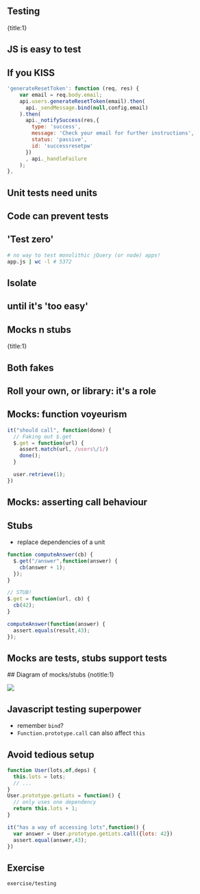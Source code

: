 ## Testing
{title:1}

## JS is easy to test

## If you KISS
```javascript
'generateResetToken': function (req, res) {
    var email = req.body.email;
    api.users.generateResetToken(email).then(
      api._sendMessage.bind(null,config,email)
    ).then(
      api._notifySuccess(res,{
        type: 'success',
        message: 'Check your email for further instructions',
        status: 'passive',
        id: 'successresetpw'
      })
      , api._handleFailure
    );
},

```

## Unit tests need units

## Code can prevent tests

## 'Test zero'

```sh
# no way to test monolithic jQuery (or node) apps!
app.js | wc -l # 5372
```

## Isolate

## until it's 'too easy'

## Mocks n stubs
{title:1}

## Both fakes

## Roll your own, or library: it's a role

## Mocks: function voyeurism

```javascript
it("should call", function(done) {
  // Faking out $.get
  $.get = function(url) {
    assert.match(url, /users\/1/)
    done();
  } 

  user.retrieve(1);
})
```
## Mocks: asserting call behaviour

## Stubs

- replace dependencies of a unit

```javascript
function computeAnswer(cb) {
  $.get("/answer",function(answer) {
    cb(answer + 1);
  });
}

// STUB!
$.get = function(url, cb) {
  cb(42);
}

computeAnswer(function(answer) {
  assert.equals(result,43);
});
```

## Mocks are tests, stubs support tests

## Diagram of mocks/stubs
{notitle:1}

<img src="media/mocks-stubs.png">

## Javascript testing superpower

- remember `bind`?
- `Function.prototype.call` can also affect `this`

## Avoid tedious setup

```javascript
function User(lots,of,deps) {
  this.lots = lots;
  // ...
}
User.prototype.getLots = function() {
  // only uses one dependency
  return this.lots + 1;
}

it("has a way of accessing lots",function() {
  var answer = User.prototype.getLots.call({lots: 42})
  assert.equal(answer,43);
})
```

## Exercise

    exercise/testing
